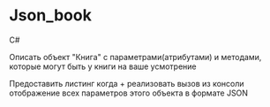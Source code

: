 # Json_book

C#

Описать объект "Книга" с параметрами(атрибутами) и методами, которые могут быть у книги на ваше усмотрение

Предоставить листинг когда + реализовать вызов из консоли отображение всех параметров этого объекта в формате JSON

